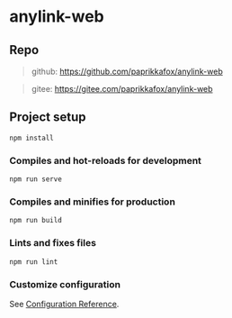 # anylink-web

## Repo

> github: https://github.com/paprikkafox/anylink-web

> gitee: https://gitee.com/paprikkafox/anylink-web

## Project setup
```
npm install
```

### Compiles and hot-reloads for development
```
npm run serve
```

### Compiles and minifies for production
```
npm run build
```

### Lints and fixes files
```
npm run lint
```

### Customize configuration
See [Configuration Reference](https://cli.vuejs.org/config/).
